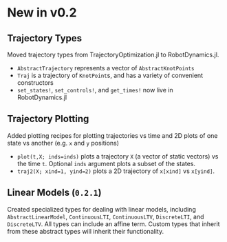 # New in v0.2
## Trajectory Types
Moved trajectory types from TrajectoryOptimization.jl to RobotDynamics.jl.
* `AbstractTrajectory` represents a vector of `AbstractKnotPoints`
* `Traj` is a trajectory of `KnotPoint`s, and has a variety of convenient constructors
* `set_states!`, `set_controls!`, and `get_times!` now live in RobotDynamics.jl

## Trajectory Plotting
Added plotting recipes for plotting trajectories vs time and 2D plots of one state vs another (e.g. `x` and `y` positions)
* `plot(t,X; inds=inds)` plots a trajectory `X` (a vector of static vectors) vs the time `t`. Optional `inds` argument plots a subset of the states.
* `traj2(X; xind=1, yind=2)` plots a 2D trajectory of `x[xind]` vs
`x[yind]`.

## Linear Models (`0.2.1`)
Created specialized types for dealing with linear models, including `AbstractLinearModel`,
`ContinuousLTI`, `ContinuousLTV`, `DiscreteLTI`, and `DiscreteLTV`. All types can include
an affine term. Custom types that inherit from these abstract types will inherit their
functionality.